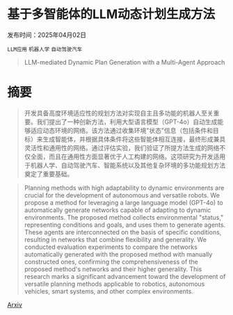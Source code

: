 # 基于多智能体的LLM动态计划生成方法

发布时间：2025年04月02日

`LLM应用` `机器人学` `自动驾驶汽车`

> LLM-mediated Dynamic Plan Generation with a Multi-Agent Approach

# 摘要

> 开发具备高度环境适应性的规划方法对实现自主且多功能的机器人至关重要。我们提出了一种创新方法，利用大型语言模型（GPT-4o）自动生成能够适应动态环境的网络。该方法通过收集环境"状态"信息（包括条件和目标）来生成智能体，并根据具体条件将这些智能体相互连接，最终形成兼具灵活性和通用性的网络。通过评估实验，我们验证了所提方法生成的网络不仅全面，而且在通用性方面显著优于人工构建的网络。这项研究为开发适用于机器人学、自动驾驶汽车、智能系统以及其他复杂环境的多功能规划方法奠定了重要基础。

> Planning methods with high adaptability to dynamic environments are crucial for the development of autonomous and versatile robots. We propose a method for leveraging a large language model (GPT-4o) to automatically generate networks capable of adapting to dynamic environments. The proposed method collects environmental "status," representing conditions and goals, and uses them to generate agents. These agents are interconnected on the basis of specific conditions, resulting in networks that combine flexibility and generality. We conducted evaluation experiments to compare the networks automatically generated with the proposed method with manually constructed ones, confirming the comprehensiveness of the proposed method's networks and their higher generality. This research marks a significant advancement toward the development of versatile planning methods applicable to robotics, autonomous vehicles, smart systems, and other complex environments.

[Arxiv](https://arxiv.org/abs/2504.01637)